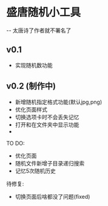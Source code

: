 # 盛唐随机小工具

-- 太唐诗了作者就不署名了

## v0.1

- 实现随机数功能


## v0.2 (制作中)

- 新增随机指定格式功能(默认jpg,png)
- 优化页面样式
- 切换选项卡时不会丢失记忆
- 打开和在文件夹中显示功能
- 

TO DO:
- 优化页面
- 随机文件新增子目录递归搜索
- 记忆5次随机历史


待修复:
- 切换页面后啥都没了问题(fixed)